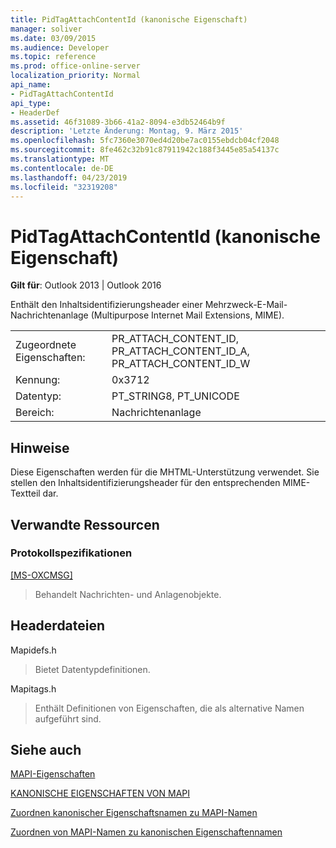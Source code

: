 ```yaml
---
title: PidTagAttachContentId (kanonische Eigenschaft)
manager: soliver
ms.date: 03/09/2015
ms.audience: Developer
ms.topic: reference
ms.prod: office-online-server
localization_priority: Normal
api_name:
- PidTagAttachContentId
api_type:
- HeaderDef
ms.assetid: 46f31089-3b66-41a2-8094-e3db52464b9f
description: 'Letzte Änderung: Montag, 9. März 2015'
ms.openlocfilehash: 5fc7360e3070ed4d20be7ac0155ebdcb04cf2048
ms.sourcegitcommit: 8fe462c32b91c87911942c188f3445e85a54137c
ms.translationtype: MT
ms.contentlocale: de-DE
ms.lasthandoff: 04/23/2019
ms.locfileid: "32319208"
---
```

# <a name="pidtagattachcontentid-canonical-property"></a>PidTagAttachContentId (kanonische Eigenschaft)

  
  
**Gilt für**: Outlook 2013 | Outlook 2016 
  
Enthält den Inhaltsidentifizierungsheader einer Mehrzweck-E-Mail-Nachrichtenanlage (Multipurpose Internet Mail Extensions, MIME). 
  
|||
|:-----|:-----|
|Zugeordnete Eigenschaften:  <br/> |PR_ATTACH_CONTENT_ID, PR_ATTACH_CONTENT_ID_A, PR_ATTACH_CONTENT_ID_W  <br/> |
|Kennung:  <br/> |0x3712  <br/> |
|Datentyp:  <br/> |PT_STRING8, PT_UNICODE  <br/> |
|Bereich:  <br/> |Nachrichtenanlage  <br/> |
   
## <a name="remarks"></a>Hinweise

Diese Eigenschaften werden für die MHTML-Unterstützung verwendet. Sie stellen den Inhaltsidentifizierungsheader für den entsprechenden MIME-Textteil dar. 
  
## <a name="related-resources"></a>Verwandte Ressourcen

### <a name="protocol-specifications"></a>Protokollspezifikationen

[[MS-OXCMSG]](https://msdn.microsoft.com/library/7fd7ec40-deec-4c06-9493-1bc06b349682%28Office.15%29.aspx)
  
> Behandelt Nachrichten- und Anlagenobjekte.
    
## <a name="header-files"></a>Headerdateien

Mapidefs.h
  
> Bietet Datentypdefinitionen.
    
Mapitags.h
  
> Enthält Definitionen von Eigenschaften, die als alternative Namen aufgeführt sind.
    
## <a name="see-also"></a>Siehe auch



[MAPI-Eigenschaften](mapi-properties.md)
  
[KANONISCHE EIGENSCHAFTEN VON MAPI](mapi-canonical-properties.md)
  
[Zuordnen kanonischer Eigenschaftsnamen zu MAPI-Namen](mapping-canonical-property-names-to-mapi-names.md)
  
[Zuordnen von MAPI-Namen zu kanonischen Eigenschaftennamen](mapping-mapi-names-to-canonical-property-names.md)

